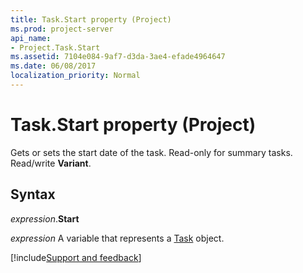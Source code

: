 ```yaml
---
title: Task.Start property (Project)
ms.prod: project-server
api_name:
- Project.Task.Start
ms.assetid: 7104e084-9af7-d3da-3ae4-efade4964647
ms.date: 06/08/2017
localization_priority: Normal
---
```



# Task.Start property (Project)

Gets or sets the start date of the task. Read-only for summary tasks. Read/write  **Variant**.


## Syntax

_expression_.**Start**

 _expression_ A variable that represents a [Task](./Project.Task.md) object.

[!include[Support and feedback](~/includes/feedback-boilerplate.md)]